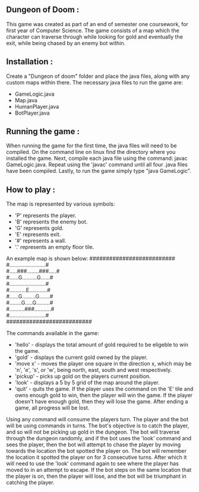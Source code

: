 Dungeon of Doom :
-----------------
This game was created as part of an end of semester one coursework, for first year of Computer Science.
The game consists of a map which the character can traverse through while looking for gold and eventually the exit,
while being chased by an enemy bot within.


Installation :
--------------
Create a "Dungeon of doom" folder and place the java files, along with any custom maps within there.
The necessary java files to run the game are:
- GameLogic.java
- Map.java
- HumanPlayer.java
- BotPlayer.java


Running the game :
------------------
When running the game for the first time, the java files will need to be compiled.
On the command line on linux find the directory where you installed the game.
Next, compile each java file using the command: javac GameLogic.java.
Repeat using the 'javac' command until all four .java files have been compiled.
Lastly, to run the game simply type "java GameLogic".


How to play :
-------------
The map is represented by various symbols:
- 'P' represents the player.
- 'B' represents the enemy bot.
- 'G' represents gold.
- 'E' represents exit.
- '#' represents a wall.
- '.' represents an empty floor tile.

An example map is shown below:
##########################  
#........................#  
#.....###........###.....#  
#......G..........G......#  
#........................#  
#...........E............#  
#......G.........G.......#  
#........G.....G.........#  
#..........###...........#  
#........................#  
##########################  

The commands available in the game:
- 'hello' - displays the total amount of gold required to be eligeble to win the game.
- 'gold' - displays the current gold owned by the player.
- 'move x' - moves the player one square in the direction x, which may be 'n', 'e', 's', or 'w', being
	north, east, south and west respectively.
- 'pickup' - picks up gold on the players current position.
- 'look' - displays a 5 by 5 grid of the map around the player.
- 'quit' - quits the game. If the player uses the command on the 'E' tile and owns enough gold to win,
	then the player will win the game. If the player doesn't have enough gold, then they will lose the game.
	After ending a game, all progress will be lost.

Using any command will consume the players turn. The player and the bot will be using commands in turns.
The bot's objective is to catch the player, and so will not be picking up gold in the dungeon.
The bot will traverse through the dungeon randomly, and if the bot uses the 'look' command and sees the player,
then the bot will attempt to chase the player by moving towards the location the bot spotted the player on.
The bot will remember the location it spotted the player on for 3 consecutive turns. After which it will need to use the 'look'
command again to see where the player has moved to in an attempt to escape. If the bot steps on the same location that the
player is on, then the player will lose, and the bot will be triumphant in catching the player.
